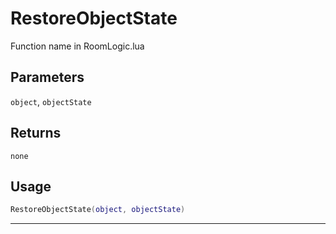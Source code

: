 # RestoreObjectState
Function name in RoomLogic.lua
## Parameters
`object`, `objectState`
## Returns
`none`
## Usage
```lua
RestoreObjectState(object, objectState)
```
---
